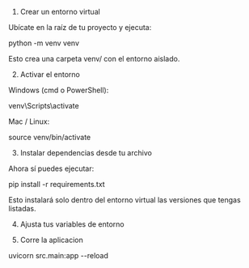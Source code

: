 1. Crear un entorno virtual

Ubícate en la raíz de tu proyecto y ejecuta:

python -m venv venv


Esto crea una carpeta venv/ con el entorno aislado.

2. Activar el entorno

Windows (cmd o PowerShell):

venv\Scripts\activate


Mac / Linux:

source venv/bin/activate

3. Instalar dependencias desde tu archivo

Ahora sí puedes ejecutar:

pip install -r requirements.txt


Esto instalará solo dentro del entorno virtual las versiones que tengas listadas.

4. Ajusta tus variables de entorno




9. Corre la aplicacion

uvicorn src.main:app --reload